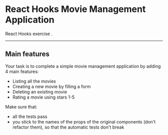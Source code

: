 # React Hooks Movie Management Application

React Hooks exercise .

----

## Main features

Your task is to complete a simple movie management application by adding 4 main features:
- Listing all the movies
- Creating a new movie by filling a form
- Deleting an existing movie
- Rating a movie using stars 1-5

Make sure that:
- all the tests pass
- you stick to the names of the props of the original components (don't refactor them), so that the automatic tests don't break
